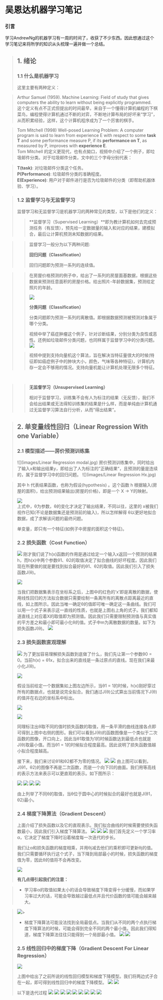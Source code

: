 # 吴恩达机器学习笔记
### 引言
学习AndrewNg的机器学习有一周的时间了，收获了不少东西。因此想通过这个学习笔记来将所学的知识从头梳理一遍并做一个总结。
> ## 1. 绪论
> ### 1.1 什么是机器学习
> 这里主要有两种定义：

>Arthur Samuel (1959). Machine Learning: Field of study that gives computers the ability to learn without being explicitly programmed.<br>
这个定义有点不正式但提出的时间最早，来自于一个懂得计算机编程的下棋菜鸟，编程使得计算机通过不断的对弈，不断地计算布局的好坏来“学习”，从而积累经验，这样，这个计算机程序成为了一个厉害的棋手。

>Tom Mitchell (1998) Well-posed Learning Problem: A computer program is said to learn from experience E with respect to some **task T** and some performance measure P, if its **performance on T**, as measured by P, improves with **experience E**.<br>
Tom Mitchell 的定义更现代，也有点拗口，视频中介绍了一个例子，即垃圾邮件分类。对于垃圾邮件分类，文中的三个字母分别代表：

>**T(task)**: 对垃圾邮件分类这个任务。<br>
**P(Performance)**: 垃圾邮件分类的准确程度。<br>
**E(Experience)**: 用户对于邮件进行是否为垃圾邮件的分类（即帮助机器体验、学习）。<br>

> ### 1.2 监督学习与无监督学习
> 监督学习和无监督学习是机器学习的两种常见的类型，以下是他们的定义：
>>**监督学习（Supervised Learning）**即为教计算机如何去完成预测任务（有反馈），预先给一定数据量的输入和对应的结果，建模拟合，最后让计算机预测未知数据的结果。<br>

>>监督学习一般分为以下两种问题:<br>
>>
>> **回归问题（Classification）** <br>
>> 
>> 回归问题即为预测一系列的连续值。

>> 在房屋价格预测的例子中，给出了一系列的房屋面基数据，根据这些数据来预测任意面积的房屋价格。给出照片-年龄数据集，预测给定照片的年龄。<br>
>> 
>> ![](images/Regression.jpg)
>> 
>> **分类问题（Classification）** <br>
>> 
>> 分类问题即为预测一系列的离散值。即根据数据预测被预测对象属于哪个分类。
>> 
>> 视频中举了癌症肿瘤这个例子，针对诊断结果，分别分类为良性或恶性。还例如垃圾邮件分类问题，也同样属于监督学习中的分类问题。
>> ![](images/Classification.jpg)
> 
>>视频中提到支持向量机这个算法，旨在解决当特征量很大的时候(特征即如癌症例子中的肿块大小，颜色，气味等各种特征)，计算机内存一定会不够用的情况。支持向量机能让计算机处理无限多个特征。<br>
<br>

>>**无监督学习（Unsupervised Learning）**<br>
>>
>>相对于监督学习，训练集不会有人为标注的结果（无反馈），我们不会给出结果或无法得知训练集的结果是什么样，而是单纯由计算机通过无监督学习算法自行分析，从而“得出结果”。

> ## 2. 单变量线性回归（Linear Regression With one Variable）
> ### 2.1 模型描述——房价预测训练集
> ![](images/Linear Regression modal.jpg)
> 房价预测训练集中，同时给出了输入x和输出结果y，即给出了人为标注的”正确结果“，且预测的量是连续的，属于监督学习中的回归问题。
![](images/Linear Regression Hx.jpg)

>其中 h 代表结果函数，也称为假设(hypothesis) 。这个函数 h 根据输入(房屋的面积)，给出预测结果输出(房屋的价格)，即是一个 X → Y的映射。
>
>![](images/Hx.jpg)<br>
> 上式中，θ为参数，θ的变化才决定了输出结果，不同以往，这里的 x被我们视作已知(不论是数据集还是预测前的输入)，所以怎样解得 θ以更好地拟合数据，成了求解该问题的最终问题。
> 
> 
> 单变量，即只有一个特征(如例子中房屋的面积这个特征)。
> ### 2.2 损失函数（Cost Function）
> ![](images/Jietu20180921-095941.jpg)
> 刚才我们说了h(x)函数的作用是通过给定一个输入x返回一个预测的结果h，而h(x)中两个参数θ1、θ2的取值决定了拟合曲线的好坏程度。因此我们现在所要做的就是要找到拟合最好的θ1、θ2的取值。因此我们引入了损失函数J(θ)。
> 
> ![](images/Jietu20180921-100542.jpg)
> 
> 当我们把数据集表示在坐标系之后，上图中的红色的‘x’即是离散的数据，使用线性回归的方法拟合数据只需要绘制一条离所有的离散点距离最近的直线，如上图所示。因此当唯一确定θ的值即可唯一确定这一条曲线。我们可以用一个式子来表示这一直线的性质，也就是上图右上角的式子。我们都知道直线上对应着X的取值即为预测值。因此我们只需要限制预测值与真实值的平方差之和最小即可最小化θ的值。式子中m为离散数据的数量。如下为损失函数J(θ)。 
> ![](images/Jietu20180921-101641.jpg)
> 
> ### 2.3 损失函数直观理解
> ![](images/Jietu20180921-102209.jpg)
> 为了更加容易理解损失函数到底做了什么，我们先让第一个参数θ0 = 0。当前h(x) = θ1x，拟合出来的直线是一条过原点的直线。现在我们来最小化J(θ)。
>
> ![](images/Jietu20180921-102605.jpg) 
> 
> 假设当前给定一个数据集如上图左边所示，当θ1 = 1的时候，h(x)刚好穿过所有的数据点，也就是说完全拟合。我们通过J(θ)公式算出当前情况下J(θ)的值并在右边的坐标系中标出。
> 
> ![](images/Jietu20180921-103023.jpg)
> 
> ![](images/Jietu20180921-103117.jpg)
> 
> 同理标注出θ取不同的值时损失函数的取值，用一条平滑的曲线连接各点即可得到上图中右侧的图形。我们可以看到J(θ)的函数图像是一个类似于二次函数的图像，开口向上，因此当θ1取值为1的时候函数达到最低点也就是J(θ)取最小值。而当θ1 = 1的时候拟合程度最高。因此说明了损失函数值越小拟合程度越高。
>
> 接下来，我们来讨论θ1和θ2都不为零的情况。
> ![](images/Jietu20180921-103931.jpg)
> ![](images/Jietu20180921-103947.jpg)
> 由上图可以看到，J(θ1，θ2)的图像不再是二次函数，而是一个向下凹的曲面。我们用等高线的表示方法来表示可以更直观的表示。如下图所示：

>![](images/Jietu20180921-104532.jpg)
>![](images/Jietu20180921-104550.jpg)
>![](images/Jietu20180921-104612.jpg)
>![](images/Jietu20180921-104627.jpg)
>
>由上列举了不同θ的取值，当θ位于圆中心的时候拟合的最好也就是J(θ1，θ2)最小。
>
> ### 2.4 梯度下降算法（Gradient Descent）
> 上面介绍了损失函数以及它的直观表示。我们拟合曲线的时候需要使损失函数最小，因此我们引入梯度下降算法。
> ![](images/Jietu20180921-105725.jpg)
> ![](images/Jietu20180921-105740.jpg)
> ![](images/Jietu20180921-105850.jpg)
> 我们首先定义一个学习率α，它决定了梯度下降时沿着梯度每一次迭代的步长。
> 
> 我们让α和损失函数的梯度相乘，并用θj减去他们的乘积即可更新θj的值。我们只需要循环执行这个式子，当下降到局部最小的时候，损失函数的梯度值为零，因此θ的值将不会再改变。
> 
> ![](images/Jietu20180921-110711.jpg)
> 
> **有几点得引起我们的注意：**<br>

> 
> * 学习率α的取值如果太小的话会导致梯度下降变得十分缓慢，而如果学习率过大的话，可能会导致越过最低点并且代价函数的值可能会越来越大。

> ![](images/Jietu20180921-110835.jpg)> 
> 
> * 梯度下降算法可能没法找到全局最低点。当我们从不同的两个点执行梯度下降算法的时候，可能会得到完全不同的两个最小值。因此我们得知道，梯度下降算法往往只能得到一个局部最小值。
> ![](images/Jietu20180921-111332.jpg)
> ![](images/Jietu20180921-111713.jpg)
> 
> ### 2.5 线性回归中的梯度下降（Gradient Descent For Linear Regression）
> 
> ![](images/Jietu20180921-112215.jpg)
> 
> 上图中给出了之前所说的线性回归模型和梯度下降模型。我们将两边式子合在一起，即可得到线性回归中的梯度下降模型。
> ![](images/Jietu20180921-112513.jpg)
> ![](images/Jietu20180921-112529.jpg)
> 
> 以下是迭代过程
> ![](images/Jietu20180921-114858.jpg)
> ![](
> images/Jietu20180921-114914.jpg)
> ![](images/Jietu20180921-114929.jpg)
> ![](images/Jietu20180921-114944.jpg)
> ![](images/Jietu20180921-115002.jpg)
> ![](images/Jietu20180921-115018.jpg)
> ![](images/Jietu20180921-115034.jpg)
> ![](images/Jietu20180921-115047.jpg)
> ![](images/Jietu20180921-115101.jpg)




	
